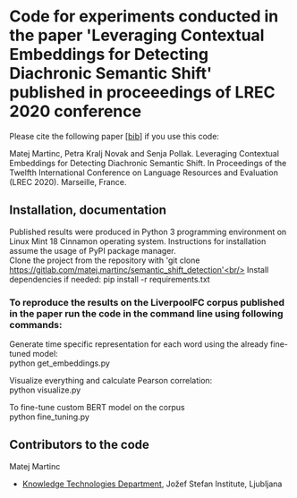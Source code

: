 # Code for experiments conducted in the paper 'Leveraging Contextual Embeddings for Detecting Diachronic Semantic Shift' published in proceeedings of LREC 2020 conference #

Please cite the following paper [[bib](https://gitlab.com/matej.martinc/semantic_shift_detection/-/blob/master/bibtex.js)] if you use this code:

Matej Martinc, Petra Kralj Novak and Senja Pollak. Leveraging Contextual Embeddings for Detecting Diachronic Semantic Shift. In Proceedings of the Twelfth International Conference on Language Resources and Evaluation (LREC 2020). Marseille, France.


## Installation, documentation ##

Published results were produced in Python 3 programming environment on Linux Mint 18 Cinnamon operating system. Instructions for installation assume the usage of PyPI package manager.<br/>
Clone the project from the repository with 'git clone https://gitlab.com/matej.martinc/semantic_shift_detection'<br/>
Install dependencies if needed: pip install -r requirements.txt

### To reproduce the results on the LiverpoolFC corpus published in the paper run the code in the command line using following commands: ###

Generate time specific representation for each word using the already fine-tuned model:<br/>
python get_embeddings.py

Visualize everything and calculate Pearson correlation:<br/>
python visualize.py

To fine-tune custom BERT model on the corpus<br/>
python fine_tuning.py


## Contributors to the code ##

Matej Martinc<br/>

* [Knowledge Technologies Department](http://kt.ijs.si), Jožef Stefan Institute, Ljubljana
